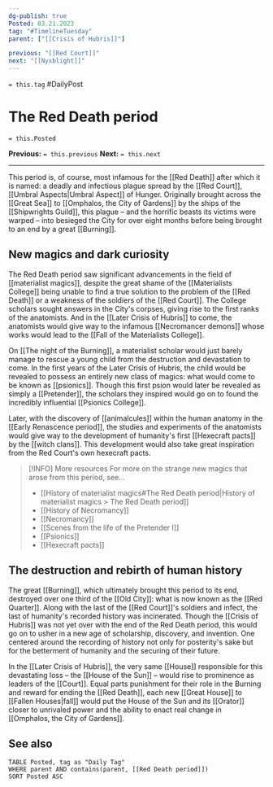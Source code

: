```yaml
---
dg-publish: true
Posted: 03.21.2023
tag: "#TimelineTuesday"
parent: ["[[Crisis of Hubris]]"]

previous: "[[Red Court]]"
next: "[[Nyxblight]]"
---
```

`= this.tag` #DailyPost
# The Red Death period
`= this.Posted`

**Previous:** `= this.previous`
**Next:** `= this.next`

---

This period is, of course, most infamous for the [[Red Death]] after which it is named: a deadly and infectious plague spread by the [[Red Court]], [[Umbral Aspects|Umbral Aspect]] of Hunger. Originally brought across the [[Great Sea]] to [[Omphalos, the City of Gardens]] by the ships of the [[Shipwrights Guild]], this plague – and the horrific beasts its victims were warped – into besieged the City for over eight months before being brought to an end by a great [[Burning]].

## New magics and dark curiosity

The Red Death period saw significant advancements in the field of [[materialist magics]], despite the great shame of the [[Materialists College]] being unable to find a true solution to the problem of the [[Red Death]] or a weakness of the soldiers of the [[Red Court]]. The College scholars sought answers in the City's corpses, giving rise to the first ranks of the anatomists. And in the [[Later Crisis of Hubris]] to come, the anatomists would give way to the infamous [[Necromancer demons]] whose works would lead to the [[Fall of the Materialists College]].

On [[The night of the Burning]], a materialist scholar would just barely manage to rescue a young child from the destruction and devastation to come. In the first years of the Later Crisis of Hubris, the child would be revealed to possess an entirely new class of magics: what would come to be known as [[psionics]]. Though this first psion would later be revealed as simply a [[Pretender]], the scholars they inspired would go on to found the incredibly influential [[Psionics College]].

Later, with the discovery of [[animalcules]] within the human anatomy in the [[Early Renascence period]], the studies and experiments of the anatomists would give way to the development of humanity's first [[Hexecraft pacts]] by the [[witch clans]]. This development would also take great inspiration from the Red Court's own hexecraft pacts.

> [!INFO] More resources
> For more on the strange new magics that arose from this period, see...
> - [[History of materialist magics#The Red Death period|History of materialist magics > The Red Death period]]
> - [[History of Necromancy]]
> - [[Necromancy]]
> - [[Scenes from the life of the Pretender I]]
> - [[Psionics]]
> - [[Hexecraft pacts]]

## The destruction and rebirth of human history

The great [[Burning]], which ultimately brought this period to its end, destroyed over one third of the [[Old City]]: what is now known as the [[Red Quarter]]. Along with the last of the [[Red Court]]'s soldiers and infect, the last of humanity's recorded history was incinerated. Though the [[Crisis of Hubris]] was not yet over with the end of the Red Death period, this would go on to usher in a new age of scholarship, discovery, and invention. One centered around the recording of history not only for posterity's sake but for the betterment of humanity and the securing of their future.

In the [[Later Crisis of Hubris]], the very same [[House]] responsible for this devastating loss – the [[House of the Sun]] – would rise to prominence as leaders of the [[Court]]. Equal parts punishment for their role in the Burning and reward for ending the [[Red Death]], each new [[Great House]] to [[Fallen Houses|fall]] would put the House of the Sun and its [[Orator]] closer to unrivaled power and the ability to enact real change in [[Omphalos, the City of Gardens]].

## See also
```dataview
TABLE Posted, tag as "Daily Tag"
WHERE parent AND contains(parent, [[Red Death period]])
SORT Posted ASC
```
